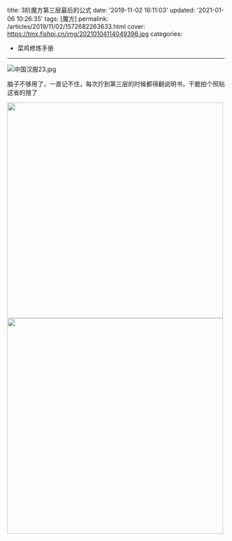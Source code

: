 title: 3阶魔方第三层最后的公式
date: '2019-11-02 16:11:03'
updated: '2021-01-06 10:26:35'
tags: [魔方]
permalink: /articles/2019/11/02/1572682263633.html
cover: https://tmx.fishpi.cn/img/20210104114049396.jpg
categories: 
- 菜鸡修炼手册

---
![中国汉服23.jpg](https://tmx.fishpi.cn/img/20210104114049396.jpg)

脑子不够用了，一直记不住，每次拧到第三层的时候都得翻说明书，干脆拍个照贴这省的搜了

<img src=https://tmx.fishpi.cn/img/xJg_IMG20191102160414-64e4f5ae.jpg style="width: 500px;">


<img src=https://tmx.fishpi.cn/img/r6L_IMG20191102160335-49fef537.jpg style="width: 500px;">

